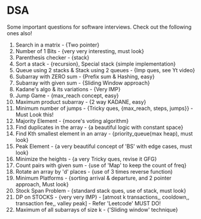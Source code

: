 # DSA

Some important questions for software interviews. Check out the following ones also!

1. Search in a matrix - {Two pointer}
2. Number of 1 Bits - {very very interesting, must look}
3. Parenthesis checker - {stack}
4. Sort a stack - {recursion}, Special stack {simple implementation}
5. Queue using 2 stacks & Stack using 2 queues - {Imp ques, see Yt video}
6. Subarray with ZERO sum - {Prefix sum & Hashing, easy}
7. Subarray with given sum - {Sliding Window approach}
8. Kadane's algo & its variations - {Very IMP}
9. Jump Game - {max_reach concept, easy}
10. Maximum product subarray - {2 way KADANE, easy}
11. Minimum number of jumps - {Tricky ques, {max_reach, steps, jumps}} - Must Look this!
12. Majority Element - {moore's voting algorithm}
13. Find duplicates in the array - {a beautiful logic with constant space}
14. Find Kth smallest element in an array - {priority_queue(max heap), must look}
15. Peak Element - {a very beautiful concept of 'BS' with edge cases, must look}
16. Minimize the heights - {a very Tricky ques, revise it GFG}
17. Count pairs with given sum - {use of 'Map' to keep the count of freq}
18. Rotate an array by 'd' places - {use of 3 times reverse function)
19. Minimum Platforms - {sorting arrival & departure, and 2 pointer approach, Must look}
20. Stock Span Problem - {standard stack ques, use of stack<pair>, must look}
21. DP on STOCKS - {very very IMP} - [atmost k transactions,, cooldown,, transaction fee,, valley peak] - Refer 'Leetcode' MUST DO!
22. Maximum of all subarrays of size k - {'Sliding window' technique}

